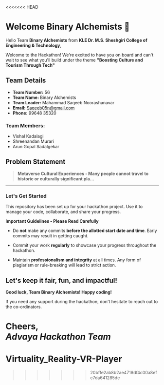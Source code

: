 <<<<<<< HEAD
# Welcome Binary Alchemists 👋

Hello Team **Binary Alchemists** from **KLE Dr. M.S. Sheshgiri College of Engineering & Technology**,

Welcome to the Hackathon! We're excited to have you on board and can't wait to see what you'll build under the theme **"Boosting Culture and Tourism Through Tech"** 

## Team Details

- **Team Number:** 56  
- **Team Name:** Binary Alchemists
- **Team Leader:** Mahammad Saqeeb Noorashanavar  
- **Email:** Saqeeb05n@gmail.com  
- **Phone:** 99648 35320  

### Team Members:
- Vishal Kadalagi 
- Shreenandan Murari 
- Arun Gopal Sadalgekar 

## Problem Statement

> **Metaverse Cultural Experiences - Many people cannot travel to historic or culturally significant pla...**

---

### Let's Get Started 

This repository has been set up for your hackathon project. Use it to manage your code, collaborate, and share your progress.

**Important Guidelines - Please Read Carefully**

- Do **not** make any commits **before the allotted start date and time**. Early commits may result in getting caught.
- Commit your work **regularly** to showcase your progress throughout the hackathon.

- Maintain **professionalism and integrity** at all times. Any form of plagiarism or rule-breaking will lead to strict action.

Let's keep it fair, fun, and impactful! 
---

**Good luck, Team Binary Alchemists! Happy coding!**

If you need any support during the hackathon, don't hesitate to reach out to the co-ordinators.

Cheers,  
_Advaya Hackathon Team_
=======
# Virtuality_Reality-VR-Player
>>>>>>> 20bffe2ab8b2ae4718df4c00a8efc7da641285de
